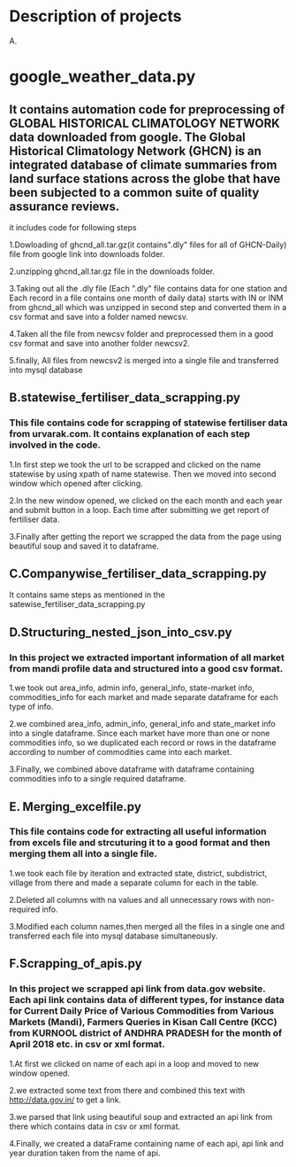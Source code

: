 # Description of projects

A.<h1/>google_weather_data.py

## It contains automation code for preprocessing of GLOBAL HISTORICAL CLIMATOLOGY NETWORK data downloaded from google. The Global Historical Climatology Network (GHCN) is an integrated database of climate summaries from land surface stations across the globe that have been subjected to a common suite of quality assurance reviews.<br/>

it includes code for following steps <br/>

1.Dowloading of ghcnd_all.tar.gz(it contains".dly" files for all of GHCN-Daily) file from google link into downloads folder. <br/>

2.unzipping ghcnd_all.tar.gz file in the downloads folder. <br/>

3.Taking out all the .dly file (Each ".dly" file contains data for one station and Each record in a file contains one month of daily data) starts with IN or INM from ghcnd_all which was unzipped in second step and converted them in a csv format and save into a folder named newcsv. <br/>

4.Taken all the file from newcsv folder and preprocessed them in a good csv format and save into another folder newcsv2. <br/>

5.finally, All files from newcsv2 is merged into a single file and transferred into mysql database <br/>


## B.statewise_fertiliser_data_scrapping.py <br/>

### This file contains code for scrapping of statewise fertiliser data from urvarak.com. It contains explanation of each step involved in the code.<br/>

1.In first step we took the url to be scrapped and clicked on the name statewise by using xpath of name statewise. Then we moved into second window which opened after clicking. <br/> 

2.In the new window opened, we clicked on the each month and each year and submit button in a loop. Each time after submitting we get report of fertiliser data. <br/>

3.Finally after getting the report we scrapped the data from the page using beautiful soup and saved it to dataframe. <br/>


## C.Companywise_fertiliser_data_scrapping.py </br>

It contains same steps as mentioned in the satewise_fertiliser_data_scrapping.py <br/>


## D.Structuring_nested_json_into_csv.py <br/>

### In this project we extracted important information of all market from mandi profile data and structured into a good csv format. <br/>

1.we took out area_info, admin info, general_info, state-market info, commodities_info for each market and made separate dataframe for each type of info.<br/>

2.we combined area_info, admin_info, general_info and state_market info into a single dataframe. Since each market have more than one or none commodities info, so we duplicated each record or rows in the dataframe according to number of commodities came into each market.<br/>

3.Finally, we combined above dataframe with dataframe containing commodities info to a single required dataframe.<br/>


## E. Merging_excelfile.py</br>

### This file contains code for extracting all useful information from excels file and strcuturing it to a good format and then merging them all into a single file.<br/>

1.we took each file by iteration and extracted state, district, subdistrict, village from there and made a separate column for each in the table.<br/>

2.Deleted all columns with na values and all unnecessary rows with non-required info.<br/>

3.Modified each column names,then merged all the files in a single one and transferred each file into mysql database simultaneously.<br/>


## F.Scrapping_of_apis.py <br/>

### In this project we scrapped api link from data.gov website. Each api link contains data of different types, for instance data for Current Daily Price of Various Commodities from Various Markets (Mandi), Farmers Queries in Kisan Call Centre (KCC) from KURNOOL district of ANDHRA PRADESH for the month of April 2018 etc. in csv or xml format.<br/>

1.At first we clicked on name of each api in a loop and moved to new window opened.<br/>

2.we extracted some text from there and combined this text with http://data.gov.in/ to get a link. <br/>

3.we parsed that link using beautiful soup and extracted an api link from there which contains data in csv or xml format.<br/>

4.Finally, we created a dataFrame containing name of each api, api link and year duration taken from the name of api. <br/>


